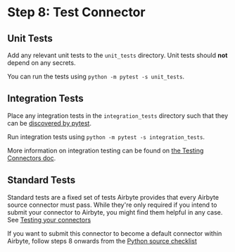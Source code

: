 # Step 8: Test Connector

## Unit Tests

Add any relevant unit tests to the `unit_tests` directory. Unit tests should **not** depend on any secrets.

You can run the tests using `python -m pytest -s unit_tests`.

## Integration Tests

Place any integration tests in the `integration_tests` directory such that they can be [discovered by pytest](https://docs.pytest.org/en/6.2.x/goodpractices.html#conventions-for-python-test-discovery).

Run integration tests using `python -m pytest -s integration_tests`.

More information on integration testing can be found on [the Testing Connectors doc](https://docs.airbyte.com/connector-development/testing-connectors/#running-integration-tests).

## Standard Tests

Standard tests are a fixed set of tests Airbyte provides that every Airbyte source connector must pass. While they're only required if you intend to submit your connector to Airbyte, you might find them helpful in any case. See [Testing your connectors](../10-testing-connectors.md)

If you want to submit this connector to become a default connector within Airbyte, follow steps 8 onwards from the [Python source checklist](../03-building-a-python-source.md#step-8-set-up-standard-tests)

